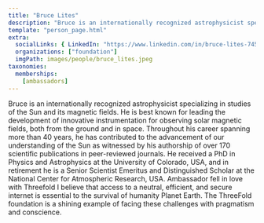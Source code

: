 ```yaml
---
title: "Bruce Lites"
description: "Bruce is an internationally recognized astrophysicist specializing in studies of the Sun and its magnetic fields."
template: "person_page.html"
extra:
  socialLinks: { LinkedIn: "https://www.linkedin.com/in/bruce-lites-74555811/"}
  organizations: ["foundation"]
  imgPath: images/people/bruce_lites.jpeg
taxonomies:
  memberships:
    [ambassadors]
---
```


Bruce is an internationally recognized astrophysicist specializing in studies of the Sun and its magnetic fields. He is best known for leading the development of innovative instrumentation for observing solar magnetic fields, both from the ground and in space. Throughout his career spanning more than 40 years, he has contributed to the advancement of our understanding of the Sun as witnessed by his authorship of over 170 scientific publications in peer-reviewed journals. He received a PhD in Physics and Astrophysics at the University of Colorado, USA, and in retirement he is a Senior Scientist Emeritus and Distinguished Scholar at the National Center for Atmospheric Research, USA. Ambassador fell in love with Threefold I believe that access to a neutral, efficient, and secure internet is essential to the survival of humanity Planet Earth. The ThreeFold foundation is a shining example of facing these challenges with pragmatism and conscience.